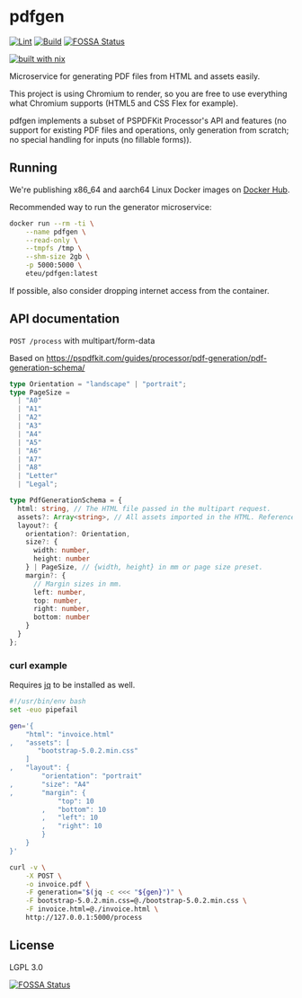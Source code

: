 # pdfgen

[![Lint](https://github.com/eteu-technologies/pdfgen/actions/workflows/lint.yml/badge.svg)](https://github.com/eteu-technologies/pdfgen/actions/workflows/lint.yml)
[![Build](https://github.com/eteu-technologies/pdfgen/actions/workflows/build.yml/badge.svg)](https://github.com/eteu-technologies/pdfgen/actions/workflows/build.yml)
[![FOSSA Status](https://app.fossa.com/api/projects/git%2Bgithub.com%2Feteu-technologies%2Fpdfgen.svg?type=shield)](https://app.fossa.com/projects/git%2Bgithub.com%2Feteu-technologies%2Fpdfgen?ref=badge_shield)

[![built with nix](https://builtwithnix.org/badge.svg)](https://builtwithnix.org)

Microservice for generating PDF files from HTML and assets easily.

This project is using Chromium to render, so you are free to use everything what Chromium supports (HTML5 and CSS Flex for example).

pdfgen implements a subset of PSPDFKit Processor's API and features (no support for existing PDF files and operations, only
generation from scratch; no special handling for inputs (no fillable forms)).

## Running

We're publishing x86\_64 and aarch64 Linux Docker images on [Docker Hub](https://hub.docker.com/r/eteu/pdfgen).

Recommended way to run the generator microservice:

```bash
docker run --rm -ti \
    --name pdfgen \
    --read-only \
    --tmpfs /tmp \
    --shm-size 2gb \
    -p 5000:5000 \
    eteu/pdfgen:latest
```

If possible, also consider dropping internet access from the container.

## API documentation

`POST /process` with multipart/form-data

Based on https://pspdfkit.com/guides/processor/pdf-generation/pdf-generation-schema/

```typescript
type Orientation = "landscape" | "portrait";
type PageSize =
  | "A0"
  | "A1"
  | "A2"
  | "A3"
  | "A4"
  | "A5"
  | "A6"
  | "A7"
  | "A8"
  | "Letter"
  | "Legal";

type PdfGenerationSchema = {
  html: string, // The HTML file passed in the multipart request.
  assets?: Array<string>, // All assets imported in the HTML. Reference the name passed in the multipart request.
  layout?: {
    orientation?: Orientation,
    size?: {
      width: number,
      height: number
    } | PageSize, // {width, height} in mm or page size preset.
    margin?: {
      // Margin sizes in mm.
      left: number,
      top: number,
      right: number,
      bottom: number
    }
  }
};
```

### curl example

Requires [jq](https://stedolan.github.io/jq/) to be installed as well.

```bash
#!/usr/bin/env bash
set -euo pipefail

gen='{
    "html": "invoice.html"
,   "assets": [
       "bootstrap-5.0.2.min.css"
    ]
,   "layout": {
        "orientation": "portrait"
,       "size": "A4"
,       "margin": {
            "top": 10
        ,   "bottom": 10
        ,   "left": 10
        ,   "right": 10
        }
    }
}'

curl -v \
    -X POST \
    -o invoice.pdf \
    -F generation="$(jq -c <<< "${gen}")" \
    -F bootstrap-5.0.2.min.css=@./bootstrap-5.0.2.min.css \
    -F invoice.html=@./invoice.html \
	http://127.0.0.1:5000/process
```

## License

LGPL 3.0


[![FOSSA Status](https://app.fossa.com/api/projects/git%2Bgithub.com%2Feteu-technologies%2Fpdfgen.svg?type=large)](https://app.fossa.com/projects/git%2Bgithub.com%2Feteu-technologies%2Fpdfgen?ref=badge_large)
